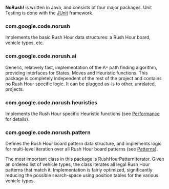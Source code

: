 **NoRush!** is written in Java, and consists of four major packages. Unit Testing is done with the [JUnit](http://en.wikipedia.org/wiki/JUnit) framework.

### com.google.code.norush ###
Implements the basic Rush Hour data structures: a Rush Hour board, vehicle types, etc.

### com.google.code.norush.ai ###
Generic, relatively fast, implementation of the A`*` path finding algorithm, providing interfaces for States, Moves and Heuristic functions.
This package is completely independent of the rest of the project and contains no Rush Hour specific logic. It can be plugged as-is to other, unrelated, projects.

### com.google.code.norush.heuristics ###
Implements the Rush Hour specific Heuristic functions (see [Performance](Performance.md) for details).

### com.google.code.norush.pattern ###
Defines the Rush Hour board pattern data structure, and implements logic for multi-level iteration over all Rush Hour board patterns (see [Patterns](Patterns.md)).

The most important class in this package is RushHourPatternIterator.
Given an ordered list of vehicle types, the class iterates all legal Rush Hour patterns that match it. Implementation is fairly optimized, significantly reducing the possible search-space using position tables for the various vehicle types.